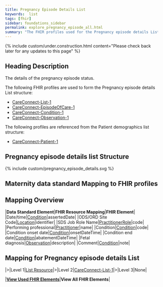 ```yaml
---
title: Pregnancy Episode Details List
keywords:  list
tags: [fhir]
sidebar: foundations_sidebar
permalink: explore_pregnancy_episode_all.html
summary: "The FHIR profiles used for the Pregnancy episode details List"
---
```


{% include custom/under.construction.html content="Please check back later for any updates to this page" %}

## Heading Description ##
The details of the pregnancy episode status.

The following FHIR profiles are used to form the Pregnancy episode details List structure:  
- [CareConnect-List-1](https://fhir.hl7.org.uk/STU3/StructureDefinition/CareConnect-List-1) 
- [CareConnect-EpisodeOfCare-1](https://fhir.hl7.org.uk/STU3/StructureDefinition/CareConnect-EpisodeOfCare-1)   
- [CareConnect-Condition-1](https://fhir.hl7.org.uk/STU3/StructureDefinition/CareConnect-Condition-1)
- [CareConnect-Observation-1](https://fhir.hl7.org.uk/STU3/StructureDefinition/CareConnect-Observation-1)  

The following profiles are referenced from the Patient demographics list structure:  
- [CareConnect-Patient-1](https://fhir.hl7.org.uk/STU3/StructureDefinition/CareConnect-Patient-1)  

## Pregnancy episode details list Structure ##

{% include custom/pregnancy_episode_details.svg %}  

## Maternity data standard Mapping to FHIR profiles ##  

## Mapping Overview ##

|**Data Standard Element**|**FHIR Resource Mapping**|**FHIR Element**|
|Date/time|[Condition](explore_pregnancy_episode_details_all.html#mapping-for-pregnancy-episode-details-condition)|assertedDate|
|ODS/ORD Site Code|[Location](explore_pregnancy_episode_details_all.html#mapping-for-pregnancy-episode-details-location)|identifier|
|SDS Job Role Name|[PractitionerRole](explore_pregnancy_episode_details_all.html#mapping-for-pregnancy-episode-details-practitionerrole)|code|
|Performing professional|[Practitioner](explore_pregnancy_episode_details_all.html#mapping-for-pregnancy-episode-details-practitioner)|name|
|Condition|[Condition](explore_pregnancy_episode_details_all.html#mapping-for-pregnancy-episode-details-condition)|code|
|Condition onset date|[Condition](explore_pregnancy_episode_details_all.html#mapping-for-pregnancy-episode-details-condition)|onsetDateTime|
|Condition end date|[Condition](explore_pregnancy_episode_details_all.html#mapping-for-pregnancy-episode-details-condition)|abatementDateTime|
|Fetal diagnosis|[Observation](explore_pregnancy_episode_details_all.html#mapping-for-pregnancy-episode-details-observation)|description| 
|Comment|[Condition](explore_pregnancy_episode_details_all.html#mapping-for-pregnancy-episode-details-condition)|note| 


## Mapping for Pregnancy episode details List ##  


|>|Level 1|[List Resource](http://hl7.org/fhir/stu3/list.html)|>|Level 2|[CareConnect-List-1](https://fhir.hl7.org.uk/STU3/StructureDefinition/CareConnect-List-1)|>|Level 3|None|  

|**[View Used FHIR Elements](explore_pregnancy_episode_details_all.html#mapping-for-pregnancy-episode-details-list)**|**View All FHIR Elements**| 
